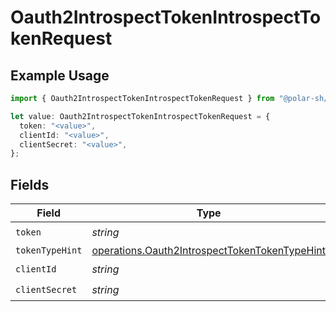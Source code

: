 # Oauth2IntrospectTokenIntrospectTokenRequest

## Example Usage

```typescript
import { Oauth2IntrospectTokenIntrospectTokenRequest } from "@polar-sh/sdk/models/operations";

let value: Oauth2IntrospectTokenIntrospectTokenRequest = {
  token: "<value>",
  clientId: "<value>",
  clientSecret: "<value>",
};
```

## Fields

| Field                                                                                                          | Type                                                                                                           | Required                                                                                                       | Description                                                                                                    |
| -------------------------------------------------------------------------------------------------------------- | -------------------------------------------------------------------------------------------------------------- | -------------------------------------------------------------------------------------------------------------- | -------------------------------------------------------------------------------------------------------------- |
| `token`                                                                                                        | *string*                                                                                                       | :heavy_check_mark:                                                                                             | N/A                                                                                                            |
| `tokenTypeHint`                                                                                                | [operations.Oauth2IntrospectTokenTokenTypeHint](../../models/operations/oauth2introspecttokentokentypehint.md) | :heavy_minus_sign:                                                                                             | N/A                                                                                                            |
| `clientId`                                                                                                     | *string*                                                                                                       | :heavy_check_mark:                                                                                             | N/A                                                                                                            |
| `clientSecret`                                                                                                 | *string*                                                                                                       | :heavy_check_mark:                                                                                             | N/A                                                                                                            |